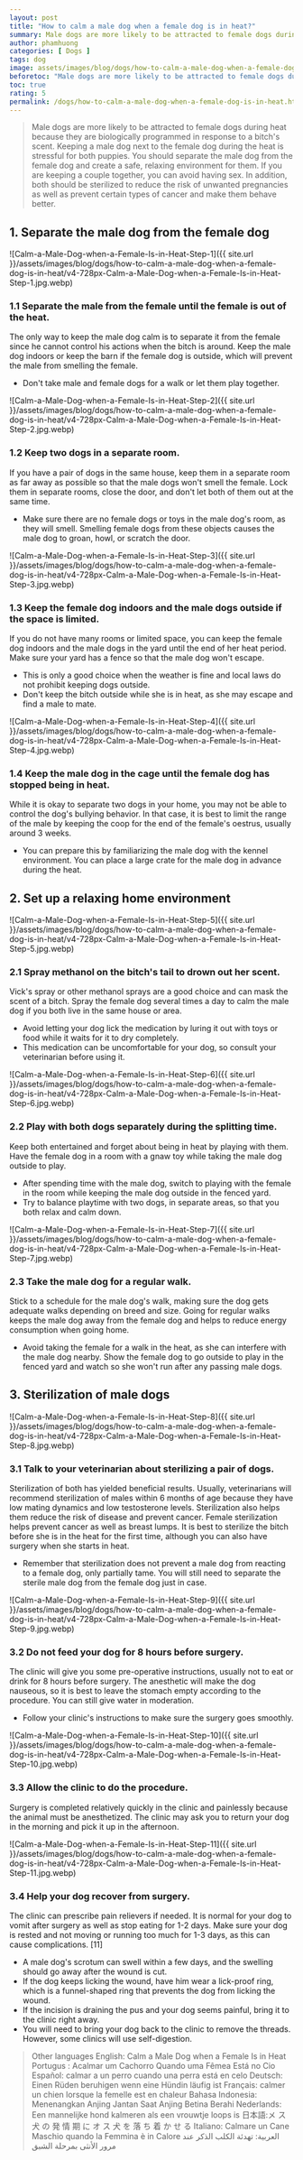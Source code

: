 ```yaml
---
layout: post
title: "How to calm a male dog when a female dog is in heat?"
summary: Male dogs are more likely to be attracted to female dogs during heat because they are biologically programmed in response to a bitch's scent. Keeping a male dog next to the female dog during the heat is stressful for both puppies. You should separate the male dog from the female dog and create a safe, relaxing environment for them. If you are keeping a couple together, you can avoid having sex. In addition, both should be sterilized to reduce the risk of unwanted pregnancies as well as prevent certain types of cancer and make them behave better.
author: phamhuong
categories: [ Dogs ]
tags: dog
image: assets/images/blog/dogs/how-to-calm-a-male-dog-when-a-female-dog-is-in-heat/v4-728px-Calm-a-Male-Dog-when-a-Female-Is-in-Heat-Step-1.jpg.webp
beforetoc: "Male dogs are more likely to be attracted to female dogs during heat because they are biologically programmed in response to a bitch's scent. Keeping a male dog next to the female dog during the heat is stressful for both puppies. You should separate the male dog from the female dog and create a safe, relaxing environment for them. If you are keeping a couple together, you can avoid having sex. In addition, both should be sterilized to reduce the risk of unwanted pregnancies as well as prevent certain types of cancer and make them behave better."
toc: true
rating: 5
permalink: /dogs/how-to-calm-a-male-dog-when-a-female-dog-is-in-heat.html
---
```


> Male dogs are more likely to be attracted to female dogs during heat because they are biologically programmed in response to a bitch's scent. Keeping a male dog next to the female dog during the heat is stressful for both puppies. You should separate the male dog from the female dog and create a safe, relaxing environment for them. If you are keeping a couple together, you can avoid having sex. In addition, both should be sterilized to reduce the risk of unwanted pregnancies as well as prevent certain types of cancer and make them behave better.

## 1. Separate the male dog from the female dog

![Calm-a-Male-Dog-when-a-Female-Is-in-Heat-Step-1]({{ site.url }}/assets/images/blog/dogs/how-to-calm-a-male-dog-when-a-female-dog-is-in-heat/v4-728px-Calm-a-Male-Dog-when-a-Female-Is-in-Heat-Step-1.jpg.webp)

### 1.1 Separate the male from the female until the female is out of the heat. 

The only way to keep the male dog calm is to separate it from the female since he cannot control his actions when the bitch is around. Keep the male dog indoors or keep the barn if the female dog is outside, which will prevent the male from smelling the female.
- Don't take male and female dogs for a walk or let them play together.

![Calm-a-Male-Dog-when-a-Female-Is-in-Heat-Step-2]({{ site.url }}/assets/images/blog/dogs/how-to-calm-a-male-dog-when-a-female-dog-is-in-heat/v4-728px-Calm-a-Male-Dog-when-a-Female-Is-in-Heat-Step-2.jpg.webp)

### 1.2 Keep two dogs in a separate room. 

If you have a pair of dogs in the same house, keep them in a separate room as far away as possible so that the male dogs won't smell the female. Lock them in separate rooms, close the door, and don't let both of them out at the same time.
- Make sure there are no female dogs or toys in the male dog's room, as they will smell. Smelling female dogs from these objects causes the male dog to groan, howl, or scratch the door.

![Calm-a-Male-Dog-when-a-Female-Is-in-Heat-Step-3]({{ site.url }}/assets/images/blog/dogs/how-to-calm-a-male-dog-when-a-female-dog-is-in-heat/v4-728px-Calm-a-Male-Dog-when-a-Female-Is-in-Heat-Step-3.jpg.webp)

### 1.3 Keep the female dog indoors and the male dogs outside if the space is limited. 

If you do not have many rooms or limited space, you can keep the female dog indoors and the male dogs in the yard until the end of her heat period. Make sure your yard has a fence so that the male dog won't escape.
- This is only a good choice when the weather is fine and local laws do not prohibit keeping dogs outside.
- Don't keep the bitch outside while she is in heat, as she may escape and find a male to mate.

![Calm-a-Male-Dog-when-a-Female-Is-in-Heat-Step-4]({{ site.url }}/assets/images/blog/dogs/how-to-calm-a-male-dog-when-a-female-dog-is-in-heat/v4-728px-Calm-a-Male-Dog-when-a-Female-Is-in-Heat-Step-4.jpg.webp)

### 1.4 Keep the male dog in the cage until the female dog has stopped being in heat. 

While it is okay to separate two dogs in your home, you may not be able to control the dog's bullying behavior. In that case, it is best to limit the range of the male by keeping the coop for the end of the female's oestrus, usually around 3 weeks.
- You can prepare this by familiarizing the male dog with the kennel environment. You can place a large crate for the male dog in advance during the heat.

## 2. Set up a relaxing home environment

![Calm-a-Male-Dog-when-a-Female-Is-in-Heat-Step-5]({{ site.url }}/assets/images/blog/dogs/how-to-calm-a-male-dog-when-a-female-dog-is-in-heat/v4-728px-Calm-a-Male-Dog-when-a-Female-Is-in-Heat-Step-5.jpg.webp)

### 2.1 Spray methanol on the bitch's tail to drown out her scent. 

Vick's spray or other methanol sprays are a good choice and can mask the scent of a bitch. Spray the female dog several times a day to calm the male dog if you both live in the same house or area.
- Avoid letting your dog lick the medication by luring it out with toys or food while it waits for it to dry completely.
- This medication can be uncomfortable for your dog, so consult your veterinarian before using it.

![Calm-a-Male-Dog-when-a-Female-Is-in-Heat-Step-6]({{ site.url }}/assets/images/blog/dogs/how-to-calm-a-male-dog-when-a-female-dog-is-in-heat/v4-728px-Calm-a-Male-Dog-when-a-Female-Is-in-Heat-Step-6.jpg.webp)

### 2.2 Play with both dogs separately during the splitting time. 

Keep both entertained and forget about being in heat by playing with them. Have the female dog in a room with a gnaw toy while taking the male dog outside to play.
- After spending time with the male dog, switch to playing with the female in the room while keeping the male dog outside in the fenced yard.
- Try to balance playtime with two dogs, in separate areas, so that you both relax and calm down.

![Calm-a-Male-Dog-when-a-Female-Is-in-Heat-Step-7]({{ site.url }}/assets/images/blog/dogs/how-to-calm-a-male-dog-when-a-female-dog-is-in-heat/v4-728px-Calm-a-Male-Dog-when-a-Female-Is-in-Heat-Step-7.jpg.webp)

### 2.3 Take the male dog for a regular walk. 

Stick to a schedule for the male dog's walk, making sure the dog gets adequate walks depending on breed and size. Going for regular walks keeps the male dog away from the female dog and helps to reduce energy consumption when going home.
- Avoid taking the female for a walk in the heat, as she can interfere with the male dog nearby. Show the female dog to go outside to play in the fenced yard and watch so she won't run after any passing male dogs.

## 3. Sterilization of male dogs

![Calm-a-Male-Dog-when-a-Female-Is-in-Heat-Step-8]({{ site.url }}/assets/images/blog/dogs/how-to-calm-a-male-dog-when-a-female-dog-is-in-heat/v4-728px-Calm-a-Male-Dog-when-a-Female-Is-in-Heat-Step-8.jpg.webp)

### 3.1 Talk to your veterinarian about sterilizing a pair of dogs.

Sterilization of both has yielded beneficial results. Usually, veterinarians will recommend sterilization of males within 6 months of age because they have low mating dynamics and low testosterone levels. Sterilization also helps them reduce the risk of disease and prevent cancer. Female sterilization helps prevent cancer as well as breast lumps. It is best to sterilize the bitch before she is in the heat for the first time, although you can also have surgery when she starts in heat.
- Remember that sterilization does not prevent a male dog from reacting to a female dog, only partially tame. You will still need to separate the sterile male dog from the female dog just in case.

![Calm-a-Male-Dog-when-a-Female-Is-in-Heat-Step-9]({{ site.url }}/assets/images/blog/dogs/how-to-calm-a-male-dog-when-a-female-dog-is-in-heat/v4-728px-Calm-a-Male-Dog-when-a-Female-Is-in-Heat-Step-9.jpg.webp)

### 3.2 Do not feed your dog for 8 hours before surgery. 

The clinic will give you some pre-operative instructions, usually not to eat or drink for 8 hours before surgery. The anesthetic will make the dog nauseous, so it is best to leave the stomach empty according to the procedure. You can still give water in moderation.
- Follow your clinic's instructions to make sure the surgery goes smoothly.

![Calm-a-Male-Dog-when-a-Female-Is-in-Heat-Step-10]({{ site.url }}/assets/images/blog/dogs/how-to-calm-a-male-dog-when-a-female-dog-is-in-heat/v4-728px-Calm-a-Male-Dog-when-a-Female-Is-in-Heat-Step-10.jpg.webp)

### 3.3 Allow the clinic to do the procedure. 

Surgery is completed relatively quickly in the clinic and painlessly because the animal must be anesthetized. The clinic may ask you to return your dog in the morning and pick it up in the afternoon.

![Calm-a-Male-Dog-when-a-Female-Is-in-Heat-Step-11]({{ site.url }}/assets/images/blog/dogs/how-to-calm-a-male-dog-when-a-female-dog-is-in-heat/v4-728px-Calm-a-Male-Dog-when-a-Female-Is-in-Heat-Step-11.jpg.webp)

### 3.4 Help your dog recover from surgery. 

The clinic can prescribe pain relievers if needed. It is normal for your dog to vomit after surgery as well as stop eating for 1-2 days. Make sure your dog is rested and not moving or running too much for 1-3 days, as this can cause complications. [11]
- A male dog's scrotum can swell within a few days, and the swelling should go away after the wound is cut.
- If the dog keeps licking the wound, have him wear a lick-proof ring, which is a funnel-shaped ring that prevents the dog from licking the wound.
- If the incision is draining the pus and your dog seems painful, bring it to the clinic right away.
- You will need to bring your dog back to the clinic to remove the threads. However, some clinics will use self-digestion.

> Other languages
English: Calm a Male Dog when a Female Is in Heat Portugus : Acalmar um Cachorro Quando uma Fêmea Está no Cio Español: calmar a un perro cuando una perra está en celo Deutsch: Einen Rüden beruhigen wenn eine Hündin läufig ist Français: calmer un chien lorsque la femelle est en chaleur Bahasa Indonesia: Menenangkan Anjing Jantan Saat Anjing Betina Berahi Nederlands: Een mannelijke hond kalmeren als een vrouwtje loops is 日本語:メ ス 犬 の 発 情 期 に オ ス 犬 を 落 ち 着 か せ る Italiano: Calmare un Cane Maschio quando la Femmina è in Calore العربية: تهدئة الكلب الذكر عند مرور الأنثى بمرحلة الشبق

